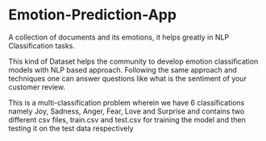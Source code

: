 # Emotion-Prediction-App
A collection of documents and its emotions, it helps greatly in NLP Classification tasks.

This kind of Dataset helps the community to develop emotion classification models with NLP based approach. Following the same approach and techniques one can answer questions like what is the sentiment of your customer review.

This is a multi-classification problem wherein we have 6 classifications namely Joy, Sadness, Anger, Fear, Love and Surprise and contains two different csv files, train.csv and test.csv for training the model and then testing it on the test data respectively
